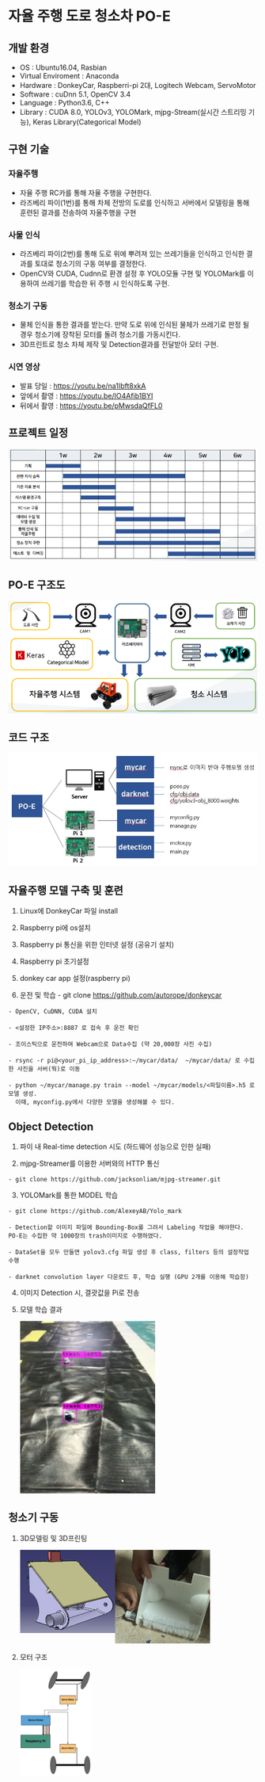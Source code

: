 # 자율 주행 도로 청소차 PO-E

## 개발 환경
* OS : Ubuntu16.04, Rasbian
* Virtual Enviroment : Anaconda
* Hardware : DonkeyCar, Raspberri-pi 2대, Logitech Webcam, ServoMotor
* Software : cuDnn 5.1, OpenCV 3.4
* Language : Python3.6, C++
* Library : CUDA 8.0, YOLOv3, YOLOMark, mjpg-Stream(실시간 스트리밍 기능), Keras Library(Categorical Model)

## 구현 기술
### 자율주행 
* 자율 주행 RC카를 통해 자율 주행을 구현한다. 
* 라즈베리 파이(1번)를 통해 차체 전방의 도로를 인식하고 서버에서 모델링을 통해 훈련된 결과를 전송하여 자율주행을 구현

### 사물 인식 
* 라즈베리 파이(2번)를 통해 도로 위에 뿌려져 있는 쓰레기들을 인식하고 인식한 결과를 토대로 청소기의 구동 여부를 결정한다.
* OpenCV와 CUDA, Cudnn로 환경 설정 후 YOLO모듈 구현 및 YOLOMark를 이용하여 쓰레기를 학습한 뒤 주행 시 인식하도록 구현.

### 청소기 구동
* 물체 인식을 통한 결과를 받는다. 만약 도로 위에 인식된 물체가 쓰레기로 판정 될 경우 청소기에 장착된 모터를 돌려 청소기를 가동시킨다. 
* 3D프린트로 청소 차체 제작 및 Detection결과를 전달받아 모터 구현.

### 시연 영상
* 발표 당일 : https://youtu.be/na1Ibft8xkA 
* 앞에서 촬영 : https://youtu.be/IO4Afib1BYI
* 뒤에서 촬영 : https://youtu.be/pMwsdaQfFL0

## 프로젝트 일정
![Main](https://github.com/hyunhee7/4-_PO-E/blob/master/screenshot/%EC%9D%BC%EC%A0%95.png)

## PO-E 구조도
![struct](https://github.com/hyunhee7/4-_PO-E/blob/master/screenshot/structure.png)

## 코드 구조 
![struct](https://github.com/hyunhee7/4-_PO-E/blob/master/screenshot/code_struct.jpg)

## 자율주행 모델 구축 및 훈련
  1. Linux에 DonkeyCar 파일 install
  
  2. Raspberry pi에 os설치
  
  3. Raspberry pi 통신을 위한 인터넷 설정 (공유기 설치)
  
  4. Raspberry pi 초기설정
  
  5. donkey car app 설정(raspberry pi)
  
  6. 운전 및 학습
    - git clone https://github.com/autorope/donkeycar 
    
    - OpenCV, CuDNN, CUDA 설치
    
    - <설정한 IP주소>:8887 로 접속 후 운전 확인 
    
    - 조이스틱으로 운전하여 Webcam으로 Data수집 (약 20,000장 사진 수집)
    
    - rsync -r pi@<your_pi_ip_address>:~/mycar/data/  ~/mycar/data/ 로 수집한 사진을 서버(웍)로 이동
    
    - python ~/mycar/manage.py train --model ~/mycar/models/<파일이름>.h5 로 모델 생성. 
      이때, myconfig.py에서 다양한 모델을 생성해볼 수 있다.

## Object Detection
  1. 파이 내 Real-time detection 시도 (하드웨어 성능으로 인한 실패)
  
  2. mjpg-Streamer를 이용한 서버와의 HTTP 통신
  
    - git clone https://github.com/jacksonliam/mjpg-streamer.git
  
  3. YOLOMark를 통한 MODEL 학습
  
    - git clone https://github.com/AlexeyAB/Yolo_mark
  
    - Detection할 이미지 파일에 Bounding-Box를 그려서 Labeling 작업을 해야한다. PO-E는 수집한 약 1000장의 trash이미지로 수행하였다.
    
    - DataSet을 모두 만들면 yolov3.cfg 파일 생성 후 class, filters 등의 설정작업 수행
    
    - darknet convolution layer 다운로드 후, 학습 실행 (GPU 2개를 이용해 학습함)
    
  4. 이미지 Detection 시, 결괏값을 Pi로 전송
  
  5. 모델 학습 결과
  
      ![res](https://github.com/hyunhee7/4-_PO-E/blob/master/screenshot/trash_detection.jpg)


## 청소기 구동
  1. 3D모델링 및 3D프린팅

      <img src="https://github.com/hyunhee7/4-_PO-E/blob/master/screenshot/modeling.jpg" width="40%" height="30%" align="left"></img>
      
      <img src="https://github.com/hyunhee7/4-_PO-E/blob/master/screenshot/trash2.png" width="40%" height="30%"></img>
      
  2. 모터 구조
  
      <img src="https://github.com/hyunhee7/4-_PO-E/blob/master/screenshot/servomotor_structure.jpg" width="30%" height="20%"></img>
      
 
